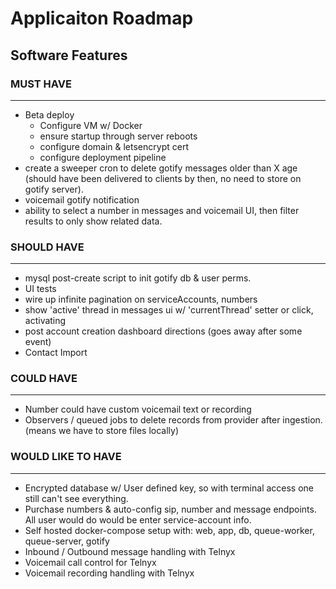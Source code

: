 # Applicaiton Roadmap

## Software Features

### MUST HAVE
--------------
 - Beta deploy
    - Configure VM w/ Docker
    - ensure startup through server reboots
    - configure domain & letsencrypt cert
    - configure deployment pipeline
 - create a sweeper cron to delete gotify messages older than X age (should have been delivered to clients by then, no need to store on gotify server).
 - voicemail gotify notification
 - ability to select a number in messages and voicemail UI, then filter results to only show related data.

### SHOULD HAVE
---------------
- mysql post-create script to init gotify db & user perms.
- UI tests
- wire up infinite pagination on serviceAccounts, numbers
- show 'active' thread in messages ui w/ 'currentThread' setter or click, activating
- post account creation dashboard directions (goes away after some event)
- Contact Import

### COULD HAVE
--------------
- Number could have custom voicemail text or recording
- Observers / queued jobs to delete records from provider after ingestion. (means we have to store files locally)

### WOULD LIKE TO HAVE
---------------------
- Encrypted database w/ User defined key, so with terminal access one still can't see everything.
- Purchase numbers & auto-config sip, number and message endpoints.  All user would do would be enter service-account info.
- Self hosted docker-compose setup with: web, app, db, queue-worker, queue-server, gotify
- Inbound / Outbound message handling with Telnyx
- Voicemail call control for Telnyx
- Voicemail recording handling with Telnyx